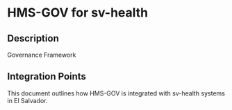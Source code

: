 # HMS-GOV for sv-health

## Description

Governance Framework

## Integration Points

This document outlines how HMS-GOV is integrated with sv-health systems in El Salvador.
